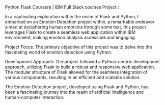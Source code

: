 Python Flask Coursera | IBM Full Stack courses Project :

In a captivating exploration within the realm of Flask and Python, I embarked on an Emotion Detection project within, a remarkable endeavor aimed at deciphering human emotions through some text, this project leverages Flask to create a seamless web application within IBM environment, making emotion analysis accessible and engaging.

Project Focus:
The primary objective of this project was to delve into the fascinating world of emotion detection using Python. 

Development Approach:
The project followed a Python-centric development approach, utilizing Flask to build a robust and responsive web application. The modular structure of Flask allowed for the seamless integration of various components, resulting in an efficient and scalable solution.

The Emotion Detection project, developed using Flask and Python, has been a fascinating journey into the realm of artificial intelligence and human-computer interaction. 






